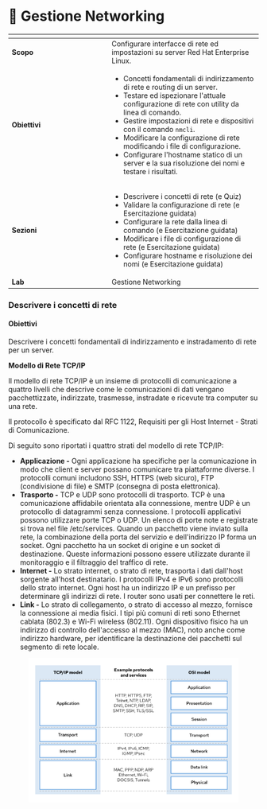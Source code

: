 # 🥅 Gestione Networking

<table data-header-hidden data-full-width="true"><thead><tr><th width="187"></th><th></th></tr></thead><tbody><tr><td><strong>Scopo</strong></td><td>Configurare interfacce di rete ed impostazioni su server Red Hat Enterprise Linux.</td></tr><tr><td><strong>Obiettivi</strong></td><td><ul><li>Concetti fondamentali di indirizzamento di rete e routing di un server.</li><li>Testare ed ispezionare l'attuale configurazione di rete con utility da linea di comando.</li><li>Gestire impostazioni di rete e dispositivi con il comando <code>nmcli</code>.</li><li>Modificare la configurazione di rete modificando i file di configurazione.</li><li>Configurare l'hostname statico di un server e la sua risoluzione dei nomi e testare i risultati.</li></ul></td></tr><tr><td><strong>Sezioni</strong></td><td><ul><li>Descrivere i concetti di rete (e Quiz)</li><li>Validare la configurazione di rete (e Esercitazione guidata)</li><li>Configurare la rete dalla linea di comando (e Esercitazione guidata)</li><li>Modificare i file di configurazione di rete (e Esercitazione guidata)</li><li>Configurare hostname e risoluzione dei nomi (e Esercitazione guidata)</li></ul></td></tr><tr><td><strong>Lab</strong></td><td>Gestione Networking</td></tr></tbody></table>

### Descrivere i concetti di rete

#### Obiettivi

Descrivere i concetti fondamentali di indirizzamento e instradamento di rete per un server.

**Modello di Rete TCP/IP**

Il modello di rete TCP/IP è un insieme di protocolli di comunicazione a quattro livelli che descrive come le comunicazioni di dati vengano pacchettizzate, indirizzate, trasmesse, instradate e ricevute tra computer su una rete.

Il protocollo è specificato dal RFC 1122, Requisiti per gli Host Internet - Strati di Comunicazione.

Di seguito sono riportati i quattro strati del modello di rete TCP/IP:

* **Applicazione -** Ogni applicazione ha specifiche per la comunicazione in modo che client e server possano comunicare tra piattaforme diverse. I protocolli comuni includono SSH, HTTPS (web sicuro), FTP (condivisione di file) e SMTP (consegna di posta elettronica).
* **Trasporto -** TCP e UDP sono protocolli di trasporto. TCP è una comunicazione affidabile orientata alla connessione, mentre UDP è un protocollo di datagrammi senza connessione. I protocolli applicativi possono utilizzare porte TCP o UDP. Un elenco di porte note e registrate si trova nel file /etc/services. Quando un pacchetto viene inviato sulla rete, la combinazione della porta del servizio e dell'indirizzo IP forma un socket. Ogni pacchetto ha un socket di origine e un socket di destinazione. Queste informazioni possono essere utilizzate durante il monitoraggio e il filtraggio del traffico di rete.
* **Internet -** Lo strato internet, o strato di rete, trasporta i dati dall'host sorgente all'host destinatario. I protocolli IPv4 e IPv6 sono protocolli dello strato internet. Ogni host ha un indirizzo IP e un prefisso per determinare gli indirizzi di rete. I router sono usati per connettere le reti.
* **Link -** Lo strato di collegamento, o strato di accesso al mezzo, fornisce la connessione ai media fisici. I tipi più comuni di reti sono Ethernet cablata (802.3) e Wi-Fi wireless (802.11). Ogni dispositivo fisico ha un indirizzo di controllo dell'accesso al mezzo (MAC), noto anche come indirizzo hardware, per identificare la destinazione dei pacchetti sul segmento di rete locale.

<div data-full-width="false"><figure><img src="../.gitbook/assets/image (5) (1).png" alt=""><figcaption></figcaption></figure></div>

